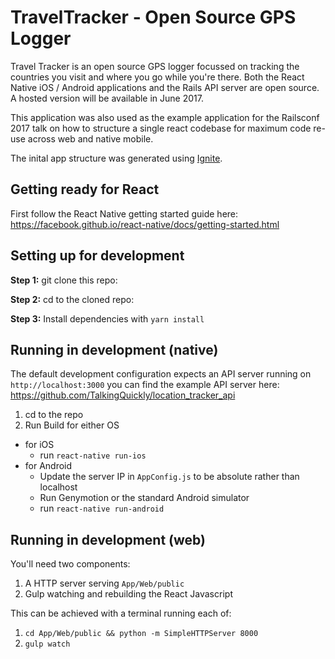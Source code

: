 #  TravelTracker - Open Source GPS Logger

Travel Tracker is an open source GPS logger focussed on tracking the
countries you visit and where you go while you're there. Both the React
Native iOS / Android applications and the Rails API server are open
source. A hosted version will be available in June 2017.

This application was also used as the example application for the
Railsconf 2017 talk on how to structure a single react codebase for
maximum code re-use across web and native mobile.

The inital app structure was generated using [Ignite](https://github.com/infinitered/ignite).

## Getting ready for React

First follow the React Native getting started guide here:
<https://facebook.github.io/react-native/docs/getting-started.html>

## Setting up for development

**Step 1:** git clone this repo:

**Step 2:** cd to the cloned repo:

**Step 3:** Install dependencies with `yarn install`


## Running in development (native)

The default development configuration expects an API server running on
`http://localhost:3000` you can find the example API server here:
<https://github.com/TalkingQuickly/location_tracker_api>

1. cd to the repo
2. Run Build for either OS
  * for iOS
    * run `react-native run-ios`
  * for Android
    * Update the server IP in `AppConfig.js` to be absolute rather than
      localhost
    * Run Genymotion or the standard Android simulator
    * run `react-native run-android`

## Running in development (web)

You'll need two components:

1. A HTTP server serving `App/Web/public`
2. Gulp watching and rebuilding the React Javascript

This can be achieved with a terminal running each of:

1. `cd App/Web/public && python -m SimpleHTTPServer 8000`
2. `gulp watch`
